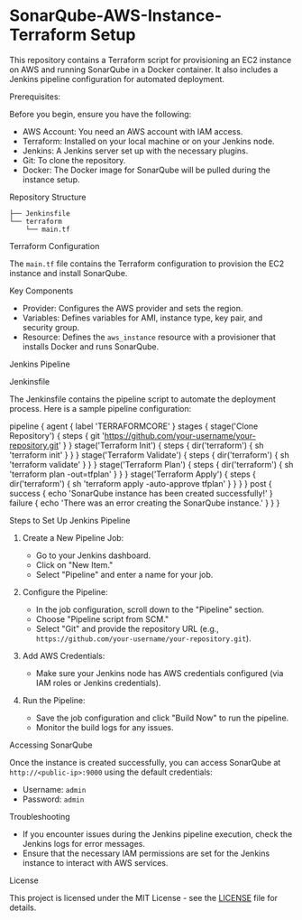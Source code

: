 # SonarQube-AWS-Instance-Terraform Setup
This repository contains a Terraform script for provisioning an EC2 instance on AWS and running SonarQube in a Docker container. It also includes a Jenkins pipeline configuration for automated deployment.

Prerequisites:

Before you begin, ensure you have the following:

- AWS Account: You need an AWS account with IAM access.
- Terraform: Installed on your local machine or on your Jenkins node.
- Jenkins: A Jenkins server set up with the necessary plugins.
- Git: To clone the repository.
- Docker: The Docker image for SonarQube will be pulled during the instance setup.

 Repository Structure

```
├── Jenkinsfile
└── terraform
    └── main.tf
```

 Terraform Configuration

The `main.tf` file contains the Terraform configuration to provision the EC2 instance and install SonarQube.

 Key Components
- Provider: Configures the AWS provider and sets the region.
- Variables: Defines variables for AMI, instance type, key pair, and security group.
- Resource: Defines the `aws_instance` resource with a provisioner that installs Docker and runs SonarQube.

 
 Jenkins Pipeline

 Jenkinsfile

The Jenkinsfile contains the pipeline script to automate the deployment process. Here is a sample pipeline configuration:


pipeline {
    agent {
        label 'TERRAFORMCORE'
    }
    stages {
        stage('Clone Repository') {
            steps {
                git 'https://github.com/your-username/your-repository.git'
            }
        }
        stage('Terraform Init') {
            steps {
                dir('terraform') {
                    sh 'terraform init'
                }
            }
        }
        stage('Terraform Validate') {
            steps {
                dir('terraform') {
                    sh 'terraform validate'
                }
            }
        }
        stage('Terraform Plan') {
            steps {
                dir('terraform') {
                    sh 'terraform plan -out=tfplan'
                }
            }
        }
        stage('Terraform Apply') {
            steps {
                dir('terraform') {
                    sh 'terraform apply -auto-approve tfplan'
                }
            }
        }
    }
    post {
        success {
            echo 'SonarQube instance has been created successfully!'
        }
        failure {
            echo 'There was an error creating the SonarQube instance.'
        }
    }
}


 Steps to Set Up Jenkins Pipeline

1. Create a New Pipeline Job:
   - Go to your Jenkins dashboard.
   - Click on "New Item."
   - Select "Pipeline" and enter a name for your job.

2. Configure the Pipeline:
   - In the job configuration, scroll down to the "Pipeline" section.
   - Choose "Pipeline script from SCM."
   - Select "Git" and provide the repository URL (e.g., `https://github.com/your-username/your-repository.git`).

3. Add AWS Credentials:
   - Make sure your Jenkins node has AWS credentials configured (via IAM roles or Jenkins credentials).

4. Run the Pipeline:
   - Save the job configuration and click "Build Now" to run the pipeline.
   - Monitor the build logs for any issues.

 Accessing SonarQube

Once the instance is created successfully, you can access SonarQube at `http://<public-ip>:9000` using the default credentials:
- Username: `admin`
- Password: `admin`

 Troubleshooting

- If you encounter issues during the Jenkins pipeline execution, check the Jenkins logs for error messages.
- Ensure that the necessary IAM permissions are set for the Jenkins instance to interact with AWS services.

 License

This project is licensed under the MIT License - see the [LICENSE](LICENSE) file for details.

